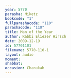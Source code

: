 ```yaml
---
year: 5770
parasha: Miketz
bookcode: "1"
fullparashacode: "110"
parashacode: "110"
title: Man of the Year
author: Rabbi Eliezer Hirsch
date: 2009-12-19
id: 57701101
filename: 5770-110-1
layout: audio
moment: 
shabbat: 
occasion: Chanukah
---
```

